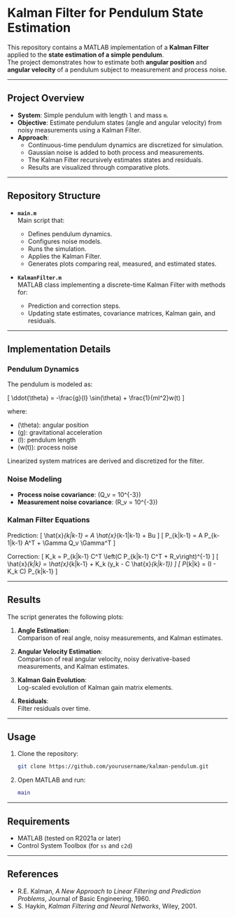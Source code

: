 # Kalman Filter for Pendulum State Estimation

This repository contains a MATLAB implementation of a **Kalman Filter** applied to the **state estimation of a simple pendulum**.  
The project demonstrates how to estimate both **angular position** and **angular velocity** of a pendulum subject to measurement and process noise.

---

## Project Overview

- **System**: Simple pendulum with length `l` and mass `m`.  
- **Objective**: Estimate pendulum states (angle and angular velocity) from noisy measurements using a Kalman Filter.  
- **Approach**:
  - Continuous-time pendulum dynamics are discretized for simulation.  
  - Gaussian noise is added to both process and measurements.  
  - The Kalman Filter recursively estimates states and residuals.  
  - Results are visualized through comparative plots.  

---

## Repository Structure

- **`main.m`**  
  Main script that:
  - Defines pendulum dynamics.  
  - Configures noise models.  
  - Runs the simulation.  
  - Applies the Kalman Filter.  
  - Generates plots comparing real, measured, and estimated states.  

- **`KalmanFilter.m`**  
  MATLAB class implementing a discrete-time Kalman Filter with methods for:
  - Prediction and correction steps.  
  - Updating state estimates, covariance matrices, Kalman gain, and residuals.  

---

## Implementation Details

### Pendulum Dynamics

The pendulum is modeled as:

\[
\ddot{\theta} = -\frac{g}{l} \sin(\theta) + \frac{1}{ml^2}w(t)
\]

where:
- \(\theta\): angular position  
- \(g\): gravitational acceleration  
- \(l\): pendulum length  
- \(w(t)\): process noise  

Linearized system matrices are derived and discretized for the filter.

### Noise Modeling

- **Process noise covariance**: \(Q_v = 10^{-3}\)  
- **Measurement noise covariance**: \(R_v = 10^{-3}\)  

### Kalman Filter Equations

Prediction:
\[
\hat{x}_{k|k-1} = A \hat{x}_{k-1|k-1} + Bu
\]
\[
P_{k|k-1} = A P_{k-1|k-1} A^T + \Gamma Q_v \Gamma^T
\]

Correction:
\[
K_k = P_{k|k-1} C^T \left(C P_{k|k-1} C^T + R_v\right)^{-1}
\]
\[
\hat{x}_{k|k} = \hat{x}_{k|k-1} + K_k (y_k - C \hat{x}_{k|k-1})
\]
\[
P_{k|k} = (I - K_k C) P_{k|k-1}
\]

---

## Results

The script generates the following plots:

1. **Angle Estimation**:  
   Comparison of real angle, noisy measurements, and Kalman estimates.

2. **Angular Velocity Estimation**:  
   Comparison of real angular velocity, noisy derivative-based measurements, and Kalman estimates.

3. **Kalman Gain Evolution**:  
   Log-scaled evolution of Kalman gain matrix elements.

4. **Residuals**:  
   Filter residuals over time.

---

## Usage

1. Clone the repository:
   ```bash
   git clone https://github.com/yourusername/kalman-pendulum.git
   ```
2. Open MATLAB and run:
   ```matlab
   main
   ```

---

## Requirements

- MATLAB (tested on R2021a or later)  
- Control System Toolbox (for `ss` and `c2d`)  

---

## References

- R.E. Kalman, *A New Approach to Linear Filtering and Prediction Problems*, Journal of Basic Engineering, 1960.  
- S. Haykin, *Kalman Filtering and Neural Networks*, Wiley, 2001.  
